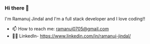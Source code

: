 ### Hi there 👋
I'm Ramanuj Jindal and I'm a full stack developer and I love coding!!
- 📫 How to reach me: ramanuj0705@gmail.com
- 👨‍💻 LinkedIn- https://www.linkedin.com/in/ramanuj-jindal/

